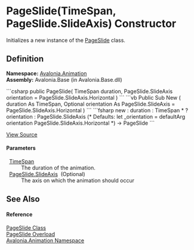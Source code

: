 # PageSlide(TimeSpan, PageSlide.SlideAxis) Constructor


Initializes a new instance of the <a href="T_Avalonia_Animation_PageSlide">PageSlide</a> class.



## Definition
**Namespace:** <a href="N_Avalonia_Animation">Avalonia.Animation</a>  
**Assembly:** Avalonia.Base (in Avalonia.Base.dll)

<Tabs groupId="api-code-preview">
<TabItem value="csharp" label="C#">
```csharp
public PageSlide(
	TimeSpan duration,
	PageSlide.SlideAxis orientation = PageSlide.SlideAxis.Horizontal
)
```
</TabItem>
<TabItem value="vb" label="VB">
```vb
Public Sub New ( 
	duration As TimeSpan,
	Optional orientation As PageSlide.SlideAxis = PageSlide.SlideAxis.Horizontal
)
```
</TabItem>
<TabItem value="fsharp" label="F#">
```fsharp
new : 
        duration : TimeSpan * 
        ?orientation : PageSlide.SlideAxis 
(* Defaults:
        let _orientation = defaultArg orientation PageSlide.SlideAxis.Horizontal
*)
-> PageSlide
```
</TabItem>
</Tabs>



<a href="https://github.com/AvaloniaUI/Avalonia/tree/master/src/Avalonia.Base/Animation/PageSlide.cs#L57" title="View the source code">View Source</a>



#### Parameters
<dl><dt>  <a href="https://learn.microsoft.com/dotnet/api/system.timespan" target="_blank" rel="noopener noreferrer">TimeSpan</a></dt><dd>The duration of the animation.</dd><dt>  <a href="T_Avalonia_Animation_PageSlide_SlideAxis">PageSlide.SlideAxis</a>  (Optional)</dt><dd>The axis on which the animation should occur</dd></dl>

## See Also


#### Reference
<a href="T_Avalonia_Animation_PageSlide">PageSlide Class</a>  
<a href="Overload_Avalonia_Animation_PageSlide__ctor">PageSlide Overload</a>  
<a href="N_Avalonia_Animation">Avalonia.Animation Namespace</a>  

